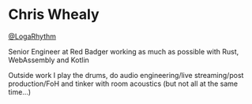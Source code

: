 # Chris Whealy

[@LogaRhythm](https://twitter.com/LogaRhythm)

Senior Engineer at Red Badger working as much as possible with Rust, WebAssembly and Kotlin

Outside work I play the drums, do audio engineering/live streaming/post production/FoH and tinker with room acoustics (but not all at the same time...)
